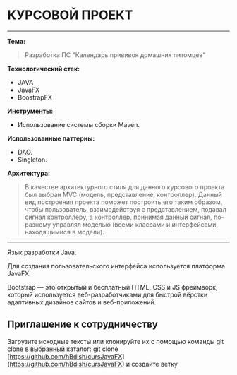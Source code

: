 # КУРСОВОЙ ПРОЕКТ

---
**Тема:**

> Разработка ПС "Календарь прививок домашних питомцев"



**Технологический стек:**
* JAVA
* JavaFX
* BoostrapFX

**Инструменты:**
* Использование системы сборки Maven.

**Использованные паттерны:**
* DAO.
* Singleton.

**Архитектура:**
> В качестве архитектурного стиля для данного курсового проекта был выбран MVC (модель, представление, контроллер). Данный вид построения проекта поможет построить его таким образом, чтобы пользователь, взаимодействуя с представлением, подавал сигнал контроллеру, а контроллер, принимая данный сигнал, по-разному управлял моделью (всеми классами и интерфейсами, находящимися в модели).


---
Язык разработки Java.

Для создания пользовательского интерфейса используется платформа JavaFX.

Bootstrap — это открытый и бесплатный HTML, CSS и JS фреймворк, который используется веб-разработчиками для быстрой вёрстки адаптивных дизайнов сайтов и веб-приложений.

## Приглашение к сотрудничеству
Загрузите исходные тексты или клонируйте их с помощью команды git clone в выбранный каталог: git clone [https://github.com/hBdish/cursJavaFX](https://github.com/hBdish/cursJavaFX) и создайте ветку
